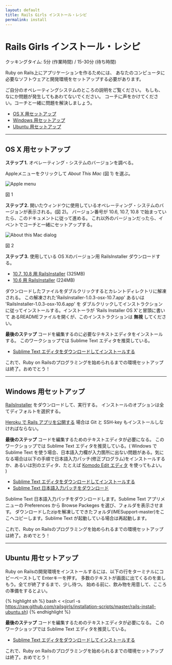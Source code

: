 ```yaml
---
layout: default
title: Rails Girls インストール・レシピ
permalink: install
---
```


# Rails Girls インストール・レシピ
<span class="muted">クッキングタイム: 5分 (作業時間) / 15-30分 (待ち時間)</span>

Ruby on Rails上にアプリケーションを作るためには、
あなたのコンピュータに必要なソフトウェアと開発環境をセットアップする必要があります。

ご自分のオペレーティングシステムのところの説明をご覧ください。
もしも、なにか問題が発生してもあわてないでください。
コーチに声をかけてください。コーチと一緒に問題を解決しましょう。

* [OS X 用セットアップ](#setup_for_os_x)
* [Windows 用セットアップ](#setup_for_windows)
* [Ubuntu 用セットアップ](#setup_for_ubuntu)

<hr />

## <a id="setup_for_os_x">OS X 用セットアップ</a>

**ステップ 1.** オペレーティング・システムのバージョンを調べる。

Appleメニューをクリックして *About This Mac* (図 1) を選ぶ。

![Apple menu](/images/1.png "Apple menu")

図 1

**ステップ 2.** 開いたウィンドウに使用しているオペレーティング・システムのバージョンが表示される。(図 2)。
バージョン番号が 10.6, 10.7, 10.8 で始まっていたら、このドキュメントに従って進める。
これ以外のバージョンだったら、イベントでコーチと一緒にセットアップする。

![About this Mac dialog](/images/2.png "About this Mac dialog")

図 2

**ステップ 3.** 使用している OS Xのバージョン用 RailsInstaller ダウンロードする。

* [10.7, 10.8 用 RailsInstaller](https://github.com/downloads/railsinstaller/railsinstaller-nix/RailsInstaller-1.0.3-osx-10.7.app.tgz) <span class="muted">(325MB)</span>
* [10.6 用 RailsInstaller](https://github.com/downloads/railsinstaller/railsinstaller-nix/RailsInstaller-1.0.3-osx-10.6.app.tgz) <span class="muted">(224MB)</span>

ダウンロードしたファイルをダブルクリックするとカレントディレクトリに解凍される。
この解凍された'RailsInstaller-1.0.3-osx-10.7.app' あるいは 'RailsInstaller-1.0.3-osx-10.6.app' を
ダブルクリックしてインストラクションに従ってインストールする。インストーラが 'Rails Installer OS X'と冒頭に書いて
あるREADMEファイルを開くが、このインストラクションは **無視** してください。

**最後のステップ** コードを編集するのに必要なテキストエディタをインストールする。
このワークショップでは Sublime Text エディタを推奨している。

* [Sublime Text エディタをダウンロードしてインストールする](http://www.sublimetext.com/2)

これで、Ruby on Railsのプログラミングを始められるまでの環境セットアップは終了。おめでとう！

<hr />

## <a id="setup_for_windows">Windows 用セットアップ</a>

[RailsInstaller](http://rubyforge.org/frs/download.php/75894/railsinstaller-2.1.0.exe) をダウンロードして、実行する。
インストールのオプションは全てディフォルトを選択する。

[Heroku で Rails アプリを公開する](/heroku) 場合は Git と SSH-key もインストールしなければならない。

**最後のステップ** コードを編集するためのテキストエディタが必要になる。
このワークショップでは Sublime Text エディタを推奨している。( Windows で Sublime Text を使う場合、日本語入力欄が入力箇所に出ない問題がある。気になる場合は以下の手順で日本語入力パッチ(修正プログラム)をインストールするか、あるいは別のエディタ、たとえば [Komodo Edit エディタ](http://www.activestate.com/komodo-edit/downloads) を使ってもよい。 )

* [Sublime Text エディタをダウンロードしてインストールする](http://www.sublimetext.com/2)
* [Sublime Text 日本語入力パッチをダウンロード](https://github.com/chikatoike/IMESupport/archive/master.zip)

Sublime Text 日本語入力パッチをダウンロードします。Sublime Text アプリメニューの Preferences から Browse Packeges を選び、フォルダを表示させます。 ダウンロードしたzipを解凍してできたフォルダ(IMESupport-master)をここへコピーします。Sublime Text が起動している場合は再起動します。

これで、Ruby on Railsのプログラミングを始められるまでの環境セットアップは終了。おめでとう！

<hr />

## <a id="setup_for_ubuntu">Ubuntu 用セットアップ</a>

Ruby on Railsの開発環境をインストールするには、以下の行をターミナルにコピーペーストして Enterキーを押す。
多数のテキストが画面に出てくるのを楽しもう。全てが終了するまで、少し待つ。
始める前に、飲み物を用意して、こころの準備をするとよい。

{% highlight sh %}
bash < <(curl -s https://raw.github.com/railsgirls/installation-scripts/master/rails-install-ubuntu.sh)
{% endhighlight %}

**最後のステップ** コードを編集するためのテキストエディタが必要になる。
このワークショップでは Sublime Text エディタを推奨している。

* [Sublime Text エディタをダウンロードしてインストールする](http://www.sublimetext.com/2)

これで、Ruby on Railsのプログラミングを始められるまでの環境セットアップは終了。おめでとう！